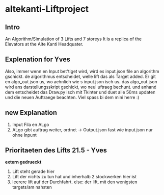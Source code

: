# altekanti-Liftproject
## Intro
An Algorithm/Simulation of 3 Lifts and 7 storeys
It is a replica of the Elevators at the Alte Kanti Headquater.

## Explenation for Yves
Also, immer wenn en Input bet'tiget wird, wird es input.json file an algorithm gschickt. de algorithmus entscheidet, welle lift das als Target added. Er git en algo_out.json us, wo aehnlich wie s input.json isch us. das algo_out.json wird ans darstellungsskript gschickt, wo neui uftraeg bechunt. und anhand dem entscheidet das Draw.py isch mit Tkinter und duet alle 50ms updaten und die neuen Auftraege beachten.
Viel spass bi dem mini herre :)

## new Explanation
1. Input Fila en ALgo
2. ALgo gibt auftrag weiter, ordnet -> Output.json fast wie input.json nur ohne Inpunt

## Prioritaeten des Lifts 21.5 - Yves
**extern gedrueckt**
1. Lift steht gerade hier
2. Lift der nichts zu tun hat und inherhalb 2 stockwerken hier ist
3. leerere lift auf der Durchfahrt.
else: der lift, mit den wenigsten targets/am nahsten
